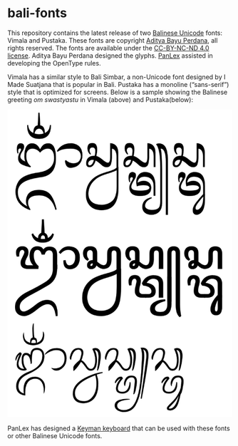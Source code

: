 # bali-fonts

This repository contains the latest release of two [Balinese Unicode](https://en.wikipedia.org/wiki/Balinese_(Unicode_block)) fonts: Vimala and Pustaka. These fonts are copyright [Aditya Bayu Perdana](https://www.behance.net/byabay), all rights reserved. The fonts are available under the [CC-BY-NC-ND 4.0 license](https://creativecommons.org/licenses/by-nc-nd/4.0/). Aditya Bayu Perdana designed the glyphs. [PanLex](https://panlex.org) assisted in developing the OpenType rules.

Vimala has a similar style to Bali Simbar, a non-Unicode font designed by I Made Suatjana that is popular in Bali. Pustaka has a monoline (“sans-serif”) style that is optimized for screens. Below is a sample showing the Balinese greeting _om swastyastu_ in Vimala (above) and Pustaka(below):

![font sample](sample.png)

PanLex has designed a [Keyman keyboard](https://keyman.com/keyboards/aksarabali_panlex) that can be used with these fonts or other Balinese Unicode fonts.
